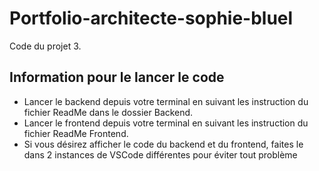 # Portfolio-architecte-sophie-bluel

Code du projet 3.

## Information pour le lancer le code

 - Lancer le backend depuis votre terminal en suivant les instruction du fichier ReadMe dans le dossier Backend.
 - Lancer le frontend depuis votre terminal en suivant les instruction du fichier ReadMe Frontend.
 - Si vous désirez afficher le code du backend et du frontend, faites le dans 2 instances de VSCode différentes pour éviter tout problème
